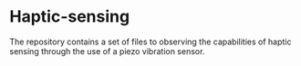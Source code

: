# Haptic-sensing
The repository contains a set of files to observing the capabilities of haptic sensing through the use of a piezo vibration sensor.
